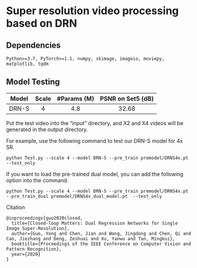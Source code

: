 # Super resolution video processing based on DRN

## Dependencies
```
Python>=3.7, PyTorch>=1.1, numpy, skimage, imageio, moviepy, matplotlib, tqdm
```
## Model Testing

| Model | Scale | #Params (M) | PSNR on Set5 (dB) |
| :---: | :---: | :---------: | :---------------: |
| DRN-S |   4   |     4.8     |       32.68       |

Put the test video into the “input” directory, and X2 and X4 videos will be generated in the output directory.

For example, use the following command to test our DRN-S model for 4x SR.

```
python Test.py --scale 4 --model DRN-S --pre_train premodel/DRNS4x.pt --test_only
```

If you want to load the pre-trained dual model, you can add the following option into the command.

```
python Test.py --scale 4 --model DRN-S --pre_train premodel/DRNS4x.pt --pre_train_dual premodel/DRNS4x_dual_model.pt  --test_only
```

Citation

```
@inproceedings{guo2020closed,
  title={Closed-loop Matters: Dual Regression Networks for Single Image Super-Resolution},
  author={Guo, Yong and Chen, Jian and Wang, Jingdong and Chen, Qi and Cao, Jiezhang and Deng, Zeshuai and Xu, Yanwu and Tan, Mingkui},
  booktitle={Proceedings of the IEEE Conference on Computer Vision and Pattern Recognition},
  year={2020}
}
```